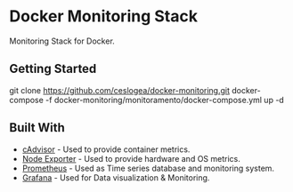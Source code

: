 # Docker Monitoring Stack

Monitoring Stack for Docker.

## Getting Started

git clone https://github.com/ceslogea/docker-monitoring.git
docker-compose -f docker-monitoring/monitoramento/docker-compose.yml up -d

## Built With

* [cAdvisor](https://github.com/google/cadvisor) - Used to provide container metrics.
* [Node Exporter](https://github.com/prometheus/node_exporter) - Used to provide hardware and OS metrics.
* [Prometheus](https://prometheus.io/) - Used as Time series database and monitoring system.
* [Grafana](https://grafana.com/) - Used for Data visualization & Monitoring.
